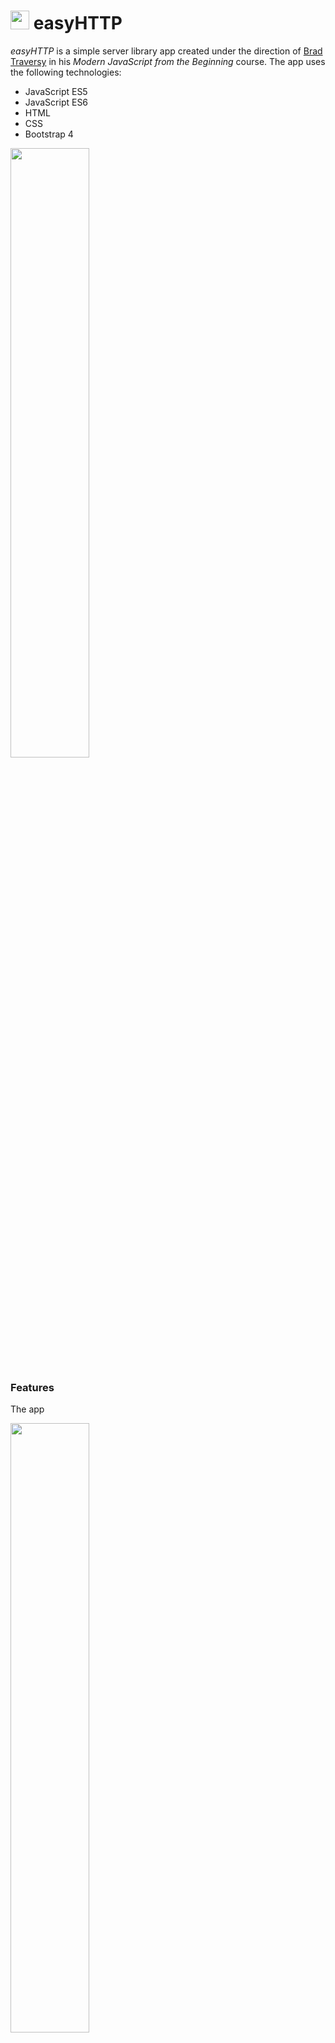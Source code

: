 # <img src="project_organization_icon.ico" width="30px"> easyHTTP

*easyHTTP* is a simple server library app created under the direction of [Brad Traversy](https://www.udemy.com/modern-javascript-from-the-beginning/) in his *Modern JavaScript from the Beginning* course. The app uses the following technologies:

  * JavaScript ES5
  * JavaScript ES6
  * HTML
  * CSS
  * Bootstrap 4

<img src="img/guessMyNumber.JPG" width="50%">

### Features

The app 

<img src="img/guessMyNumber_wrong_answer.JPG" width="50%">

### Error Handling

Empty 

<img src="img/guessMyNumber_error.JPG" width="50%">

